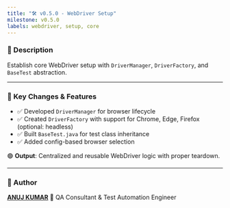 ```yaml
---
title: "🛠 v0.5.0 - WebDriver Setup"
milestone: v0.5.0
labels: webdriver, setup, core
---
```


### 📌 Description
Establish core WebDriver setup with `DriverManager`, `DriverFactory`, and `BaseTest` abstraction.

---

### 🧪 Key Changes & Features
- ✅ Developed `DriverManager` for browser lifecycle
- ✅ Created `DriverFactory` with support for Chrome, Edge, Firefox (optional: headless)
- ✅ Built `BaseTest.java` for test class inheritance
- ✅ Added config-based browser selection

🟢 **Output**: Centralized and reusable WebDriver logic with proper teardown.

---

### 👤 Author
**[ANUJ KUMAR](https://www.linkedin.com/in/anuj-kumar-qa/)** 🏅 QA Consultant & Test Automation Engineer
